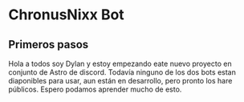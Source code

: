 # ChronusNixx Bot

<h2>Primeros pasos</h2>
Hola a todos soy Dylan y estoy empezando eate nuevo proyecto en conjunto de Astro de discord.
Todavía ninguno de los dos bots estan diaponibles para usar, aun están en desarrollo, pero pronto los hare públicos.
Espero podamos aprender mucho de esto.
